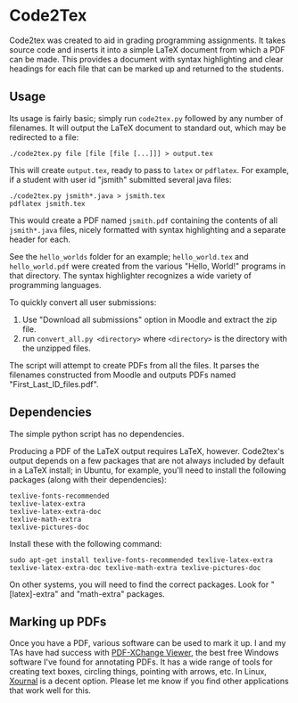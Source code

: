 # Code2Tex

Code2tex was created to aid in grading programming assignments.  It takes
source code and inserts it into a simple LaTeX document from which a PDF can be
made.  This provides a document with syntax highlighting and clear headings for
each file that can be marked up and returned to the students.

## Usage

Its usage is fairly basic; simply run `code2tex.py` followed by any number of
filenames.  It will output the LaTeX document to standard out, which may be
redirected to a file:

    ./code2tex.py file [file [file [...]]] > output.tex

This will create `output.tex`, ready to pass to `latex` or `pdflatex`.  For
example, if a student with user id "jsmith" submitted several java files:

    ./code2tex.py jsmith*.java > jsmith.tex
    pdflatex jsmith.tex

This would create a PDF named `jsmith.pdf` containing the contents of all
`jsmith*.java` files, nicely formatted with syntax highlighting and a separate
header for each.

See the `hello_worlds` folder for an example; `hello_world.tex` and
`hello_world.pdf` were created from the various "Hello, World!" programs in
that directory.  The syntax highlighter recognizes a wide variety of
programming languages.

To quickly convert all user submissions:
1. Use "Download all submissions" option in Moodle and extract the zip file.
2. run `convert_all.py <directory>` where `<directory>` is the directory with the unzipped files.

The script will attempt to create PDFs from all the files. It parses the filenames constructed from Moodle and outputs PDFs named "First\_Last\_ID\_files.pdf".

## Dependencies

The simple python script has no dependencies.

Producing a PDF of the LaTeX output requires LaTeX, however.  Code2tex's output
depends on a few packages that are not always included by default in a LaTeX
install; in Ubuntu, for example, you'll need to install the following packages
(along with their dependencies):

    texlive-fonts-recommended
    texlive-latex-extra
    texlive-latex-extra-doc
    texlive-math-extra
    texlive-pictures-doc

Install these with the following command:

    sudo apt-get install texlive-fonts-recommended texlive-latex-extra texlive-latex-extra-doc texlive-math-extra texlive-pictures-doc

On other systems, you will need to find the correct packages.  Look for
"[latex]-extra" and "math-extra" packages.

## Marking up PDFs

Once you have a PDF, various software can be used to mark it up.  I and my TAs
have had success with [PDF-XChange
Viewer](http://www.tracker-software.com/product/pdf-xchange-viewer), the best
free Windows software I've found for annotating PDFs.  It has a wide range of
tools for creating text boxes, circling things, pointing with arrows, etc.  In
Linux, [Xournal](http://xournal.sourceforge.net/) is a decent option.  Please
let me know if you find other applications that work well for this.

